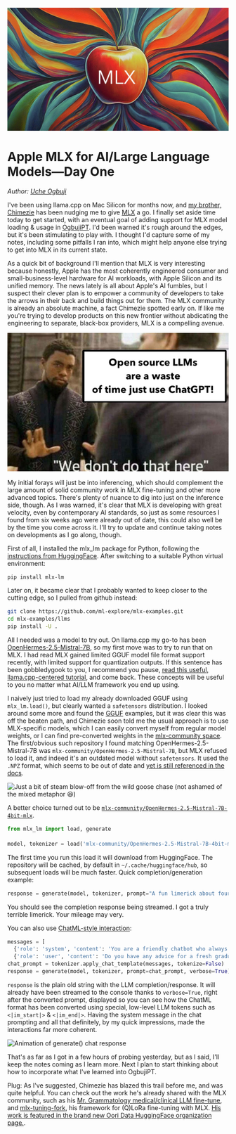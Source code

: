 ![Google Gemini-generated cover image](../assets/images/2024/Apple-MLX-GeminiGen-cropped.jpg)

# Apple MLX for AI/Large Language Models—Day One

_Author: [Uche Ogbuji](https://ucheog.carrd.co/)_

I've been using llama.cpp on Mac Silicon for months now, and [my brother, Chimezie](https://huggingface.co/cogbuji) has been nudging me to give [MLX](https://github.com/ml-explore/mlx) a go.
I finally set aside time today to get started, with an eventual goal of adding support for MLX model loading & usage in [OgbujiPT](https://github.com/OoriData/OgbujiPT). I'd been warned it's rough around the edges, but it's been stimulating to play with. I thought I'd capture some of my notes, including some pitfalls I ran into, which might help anyone else trying to get into MLX in its current state.

As a quick bit of background I'll mention that MLX is very interesting because honestly, Apple has the most coherently engineered consumer and small-business-level hardware for AI workloads, with Apple Silicon and its unified memory. The news lately is all about Apple's AI fumbles, but I suspect their clever plan is to empower a community of developers to take the arrows in their back and build things out for them. The MLX community is already an absolute machine, a fact Chimezie spotted early on. If like me you're trying to develop products on this new frontier without abdicating the engineering to separate, black-box providers, MLX is a compelling avenue.

![Black Panther Meme: "Open source LLMs are a waste of time; just use ChatGPT" / "We don't do that here"](../assets/images/2024/black-panther-hulk-cover-open-source-llm-800x500.jpg)

My initial forays will just be into inferencing, which should complement the large amount of solid community work in MLX fine-tuning and other more advanced topics. There's plenty of nuance to dig into just on the inference side, though.
As I was warned, it's clear that MLX is developing with great velocity, even by contemporary AI standards, so just as some resources I found from six weeks ago were already out of date, this could also well be by the time you come across it. I'll try to update and continue taking notes on developments as I go along, though.

First of all, I installed the mlx_lm package for Python, following the [instructions from HuggingFace](https://huggingface.co/docs/hub/en/mlx). After switching to a suitable Python virtual environment:

```sh
pip install mlx-lm
```

Later on, it became clear that I probably wanted to keep closer to the cutting edge, so I pulled from github instead:

```sh
git clone https://github.com/ml-explore/mlx-examples.git
cd mlx-examples/llms
pip install -U .
```

All I needed was a model to try out. On llama.cpp my go-to has been [OpenHermes-2.5-Mistral-7B](https://huggingface.co/teknium/OpenHermes-2.5-Mistral-7B), so my first move was to try to run that on MLX. I had read MLX gained limited GGUF model file format support recently, with limited support for quantization outputs. If this sentence has been gobbledygook to you,
I recommend you pause, [read this useful, llama.cpp-centered tutorial](https://christophergs.com/blog/running-open-source-llms-in-python), and come back. These concepts will be useful to you no matter what AI/LLM framework you end up using.

I naively just tried to load my already downloaded GGUF using `mlx_lm.load()`, but clearly wanted a `safetensors` distribution. I looked around some more and found the [GGUF](https://github.com/ml-explore/mlx-examples/tree/main/llms/gguf_llm) examples, but it was clear this was off the beaten path, and Chimezie soon told me the usual approach is to use MLX-specific models, which I can easily convert myself from regular model weights, or I can find pre-converted weights in the [mlx-community space](https://huggingface.co/mlx-community).
The first/obvious such repository I found matching OpenHermes-2.5-Mistral-7B was `mlx-community/OpenHermes-2.5-Mistral-7B`, but MLX refused to load it, and indeed it's an outdated model without  `safetensors`. It used the `.NPZ` format, which seems to be out of date and [yet is still referenced in the docs](https://ml-explore.github.io/mlx/build/html/examples/llama-inference.html#converting-the-weights).

![Just a bit of steam blow-off from the wild goose chase (not ashamed of the mixed metaphor 😆)
](../assets/images/2024/construction-joke-meme.jpg)

A better choice turned out to be [`mlx-community/OpenHermes-2.5-Mistral-7B-4bit-mlx`](https://huggingface.co/mlx-community/OpenHermes-2.5-Mistral-7B-4bit-mlx).

```py
from mlx_lm import load, generate

model, tokenizer = load('mlx-community/OpenHermes-2.5-Mistral-7B-4bit-mlx')
```

The first time you run this load it will download from HuggingFace. The repository will be cached, by default in `~/.cache/huggingface/hub`, so subsequent loads will be much faster. Quick completion/generation example:

```py
response = generate(model, tokenizer, prompt="A fun limerick about four-leaf clovers is:", verbose=True)
```

You should see the completion response being streamed. I got a truly terrible limerick. Your mileage may very.

You can also use [ChatML-style interaction](https://huggingface.co/docs/transformers/main/en/chat_templating):

```py
messages = [
  {'role': 'system', 'content': 'You are a friendly chatbot who always responds in the style of a talk show host'},
  {'role': 'user', 'content': 'Do you have any advice for a fresh graduate?'}]
chat_prompt = tokenizer.apply_chat_template(messages, tokenize=False)
response = generate(model, tokenizer, prompt=chat_prompt, verbose=True)
```

`response` is the plain old string with the LLM completion/response. It will already have been streamed to the console thanks to `verbose=True`, right after the converted prompt, displayed so you can see how the ChatML format has been converted using special, low-level LLM tokens such as `<|im_start|>` & `<|im_end|>`. Having the system message in the chat prompting and all that definitely, by my quick impressions, made the interactions far more coherent.

![Animation of generate() chat response](../assets/images/2024/apple-mlx-ail-llm-day-one.gif)

That's as far as I got in a few hours of probing yesterday, but as I said, I'll keep the notes coming as I learn more. Next I plan to start thinking about how to incorporate what I've learned into OgbujiPT.

Plug: As I've suggested, Chimezie has blazed this trail before me, and was quite helpful. You can check out the work he's already shared with the MLX community, such as his [Mr. Grammatology medical/clinical LLM fine-tune](https://huggingface.co/cogbuji/Mr-Grammatology-clinical-problems-Mistral-7B-0.5), and [mlx-tuning-fork](https://github.com/chimezie/mlx-tuning-fork), his framework for (Q)LoRa fine-tuning with MLX. [His work is featured in the brand new Oori Data HuggingFace organization page.](https://huggingface.co/OoriData).